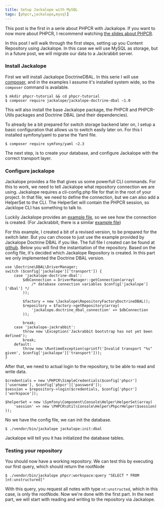 ```yaml
---
title: Setup Jackalope with MySQL
tags: [phpcr,jackalope,mysql]
---
```

This post is the first in a serie about PHPCR with Jackalope. If you want to now more about PHPCR, I recommend watching
[the slides about PHPCR].

In this post I will walk through the first steps, setting up you Content Repository using Jackalope. In this case we
will use MySQL as storage, but in a future post, we will migrate our data to a Jackrabbit server.

### Install Jackalope

First we will install Jackalope DoctrineDBAL. In this serie I will use [composer], and in the examples I assume it's
installed system wide, so the `composer` command is available.

~~~language-bash
$ mkdir phpcr-tutorial && cd phpcr-tutorial
$ composer require jackalope/jackalope-doctrine-dbal ~1.0
~~~

This will also install the base Jackalope package, the PHPCR and PHPCR-Utils packages and Doctrine DBAL (and their
dependencies).

To already be a bit prepared for switch storage backend later on, I setup a basic configuration that allows us to switch
easily later on. For this I installed symfony/yaml to parse the Yaml file.

~~~language-bash
$ composer require symfony/yaml ~2.3
~~~

The next step, is to create your database, and configure Jackalope with the correct transport layer.

### Configure jackalope

Jackalope provides a file that gives us some powerfull CLI commands. For this to work, we need to tell Jackalope what
repository connection we are using. Jackalope requires a cli-config.php file for that in the root of your project.
In that file, we need to define the connection, but we can also add a HelperSet to the CLI. The HelperSet will contain
the PHPCR session, so Jacklope CLI has something to talk to.

Luckily Jackalope provides an [example file], so we see how the connection is created. (For Jackrabbit, there is a
similar [example file][jackrabbit example file])

For this example, I created a bit of a revised version, to be prepared for the switch later. But you can choose to just
use the example provided by Jackalope Doctrine DBAL if you like. The full file I created can be found at [github][cli-config].
Below you will find the instantiation of the repository. Based on the config file, it's
decided which Jackalope Repository is created. In this part we only implemented the Doctrine DBAL version.

~~~language-php
use \Doctrine\DBAL\DriverManager;
switch ($config['jackalope']['transport']) {
    case 'jackalope-doctrine-dbal':
        $dbConnection = DriverManager::getConnection(array(
            /* database connection variables $config['jackalope']['dbal'] */
        ));

        $factory = new \Jackalope\RepositoryFactoryDoctrineDBAL();
        $repository = $factory->getRepository(array(
            'jackalope.doctrine_dbal_connection' => $dbConnection
        ));

        break;
    case 'jackalope-jackrabbit':
        throw new \Exception('Jackrabbit bootstrap has not yet been defined');
        break;
    default:
        throw new \RuntimeException(sprintf('Invalid transport "%s" given', $config['jackalope']['transport']));
}
~~~

After that, we need to actual login to the repository, to be able to read and write data.

~~~language-php
$credentials = new \PHPCR\SimpleCredentials($config['phpcr']['username'], $config['phpcr']['password']);
$session = $repository->login($credentials, $config['phpcr']['workspace']);

$helperSet = new \Symfony\Component\Console\Helper\HelperSet(array(
    'session' => new \PHPCR\Util\Console\Helper\PhpcrHelper($session)
));
~~~

No we have the config file, we can init the database.

~~~language-bash
$ ./vendor/bin/jackalope jackalope:init:dbal
~~~

Jackalope will tell you it has initialized the database tables.

### Testing your repository

You should now have a working repository. We can test this by executing our first query, which should return the rootNode

~~~language-bash
$ ./vendor/bin/jackalope phpcr:workspace:query "SELECT * FROM [nt:unstructured]"
~~~

With this query, you request all notes with type `nt:unstructed`, which in this case, is only the rootNode.
Now we're done with the first part. In the next part, we will start with reading and writing to the repository via
Jackalope.

[the slides about PHPCR]: http://phpcr.github.io/slides.html
[composer]: http://getcomposer.org
[example file]: https://github.com/jackalope/jackalope-doctrine-dbal/blob/master/cli-config.php.dist
[jackrabbit example file]: https://github.com/jackalope/jackalope-jackrabbit/blob/master/cli-config.php.dist
[cli-config]: https://github.com/wjzijderveld/phpcr-blog-serie/blob/part1-setup/cli-config.php
